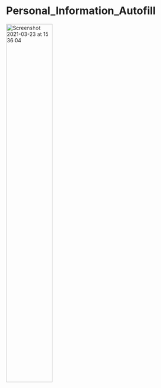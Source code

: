 # Personal_Information_Autofill

<img width="50%" alt="Screenshot 2021-03-23 at 15 36 04" src="https://user-images.githubusercontent.com/52051506/112155021-8e8c4700-8bed-11eb-9b6a-399b0df30c3a.png">
